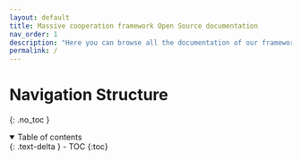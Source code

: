 ```yaml
---
layout: default
title: Massive cooperation framework Open Source documentation
nav_order: 1
description: "Here you can browse all the documentation of our framework hosted on GitHub."
permalink: /
---
```

# Navigation Structure
{: .no_toc }

<details open markdown="block">
  <summary>
    Table of contents
  </summary>
  {: .text-delta }
- TOC
{:toc}
</details>
